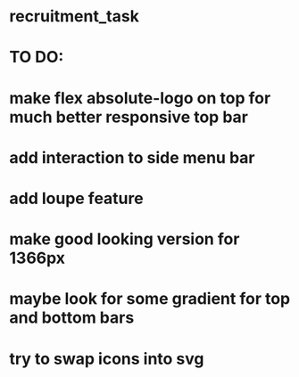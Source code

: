 # recruitment_task
# TO DO:
# make flex absolute-logo on top for much better responsive top bar
# add interaction to side menu bar
# add loupe feature
# make good looking version for 1366px
# maybe look for some gradient for top and bottom bars
# try to swap icons into svg